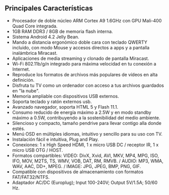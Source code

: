 ## Principales Características

- Procesador de doble núcleo ARM Cortex A9 1.6GHz con GPU Mali-400 Quad Core integrada.
- 1GB RAM DDR3 / 8GB de memoria flash interna.
- Sistema Android 4.2 Jelly Bean.
- Mando a distancia ergonómico doble cara con teclado QWERTY incluido, con modo Mouse y accesos directos a apps y a pantalla inalámbrica Miracast.
- Aplicaciones de media streaming y clonado de pantalla Miracast. 
- Wi-Fi 802.11b/g/n integrado para máxima velocidad en tu conexión a Internet.
- Reproduce los formatos de archivos más populares de vídeos en alta definición.
- Disfruta tu TV como un ordenador con acceso a tus archivos guardados en "la nube".
- Memoria ampliable con dispositivos USB externos.
- Soporta teclado y ratón externos usb.
- Avanzado navegador, soporta HTML 5 y Flash 11.1.
- Consumo reducido de energía máximo a 2.5W y en modo standby máximo a 0.5W, contribuyendo a la sostenibilidad del medio ambiente.
- Silencioso y compacto, tamaño pendrive para llevar contigo alla donde estés.
- Menú OSD en múltiples idiomas, intuitivo y sencillo para su uso con TV. 
- Instalación fácil e intuitiva, Plug and Play.
- Conexiones: 1 x High Speed HDMI, 1 x micro USB DC / receptor IR, 1 x micro USB OTG / HOST.
- Formatos compartibles: VIDEO: DivX, Xvid, AVI, MKV, MP4, MPG, ISO, IFO, MOV, M2TS, TS, WMV, VOB, DAT, RM, RMVB. / AUDIO: MP3, WMA, WAV, AAC, DD+, MPEG. / IMAGE: JPG, JPEG, BMP, PNG, GIF.
- Compatible con dispositivos de almacenamiento con formatos FAT/FAT32/NTFS.
- Adaptador AC/DC (Europlug); Input 100-240V; Output 5V/1.5A; 50/60 Hz.
